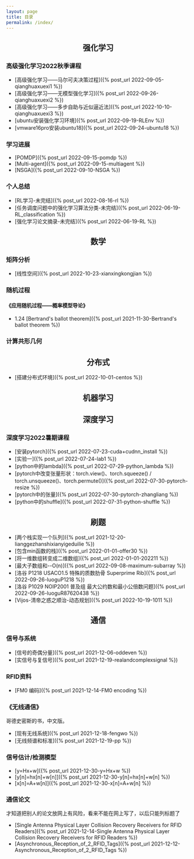 ```yaml
---
layout: page
title: 目录
permalink: /index/
---
```


## <center>强化学习</center>
###  高级强化学习2022秋季课程
* [高级强化学习——马尔可夫决策过程]({% post_url 2022-09-05-qianghuaxuexi1 %})
* [高级强化学习——无模型强化学习]({% post_url 2022-09-26-qianghuaxuexi2 %})
* [高级强化学习——多步自助与近似逼近法]({% post_url 2022-10-10-qianghuaxuexi3 %})
* [ubuntu安装强化学习环境]({% post_url 2022-09-19-RLEnv %})
* [vmware16pro安装ubuntu18]({% post_url 2022-09-24-ubuntu18 %})

### 学习进展
* [POMDP]({% post_url 2022-09-15-pomdp %})
* [Multi-agent]({% post_url 2022-09-15-multiagent %})
* [NSGA]({% post_url 2022-09-10-NSGA %})

### 个人总结

* [RL学习-未完结]({% post_url 2022-08-16-rl %})
* [任务调度问题中的强化学习算法分类-未完结]({% post_url 2022-06-19-RL_classification %})
* [强化学习论文摘录-未完结]({% post_url 2022-06-19-RL %})


## <center>数学</center>
###  矩阵分析
* [线性空间]({% post_url 2022-10-23-xianxingkongjian %})





### 随机过程

#### 《应用随机过程——概率模型导论》
* 1.24 [Bertrand's ballot theorem]({% post_url 2021-11-30-Bertrand's ballot theorem %})



### 计算共形几何


## <center>分布式</center>
* [搭建分布式环境]({% post_url 2022-10-01-centos %})


## <center>机器学习</center>




## <center>深度学习</center>
###  深度学习2022暑期课程
* [安装pytorch]({% post_url 2022-07-23-cuda+cudnn_install %})
* [实验一]({% post_url 2022-07-24-lab1 %})
* [python中的lambda]({% post_url 2022-07-29-python_lambda %})
* [pytorch中改变张量形状：torch.view()、torch.squeeze() / torch.unsqueeze()、torch.permute()]({% post_url 2022-07-30-pytorch-resize %})
* [pytorch中的张量]({% post_url 2022-07-30-pytorch-zhangliang %})
* [python中的shuffle]({% post_url 2022-07-31-python-shuffle %}) 



## <center>刷题</center>


* [两个栈实现一个队列]({% post_url 2021-12-20-lianggezhanshixianyigeduilie %})
* [包含min函数的栈]({% post_url 2022-01-01-offer30 %})
* [将一维数组转变成二维数组]({% post_url 2022-01-01-202211 %})
* [最大子数组和--O(n)]({% post_url 2022-09-08-maximum-subarray %})
* [洛谷 P1218 USACO1.5 特殊的质数肋骨 Superprime Rib]({% post_url 2022-09-26-luoguP1218 %})
* [洛谷 P1029 NOIP2001 普及组 最大公约数和最小公倍数问题]({% post_url 2022-09-26-luoguR87620438 %})
* [Vijos-清帝之惑之顺治-动态规划]({% post_url 2022-10-19-1011 %})

## <center>通信</center>


### 信号与系统

* [信号的奇偶分量]({% post_url 2021-12-06-oddeven %})
* [实信号与复信号]({% post_url 2021-12-19-realandcomplexsignal %})

### RFID资料
* [FM0 编码]({% post_url 2021-12-14-FM0 encoding %})



### 《无线通信》
哥德史密斯的书，中文版。
* [现有无线系统]({% post_url 2021-12-18-fengwo %})
* [无线频谱和标准]({% post_url 2021-12-19-pp %})

###  信号估计/检测模型
* [y=Hx+w]({% post_url 2021-12-30-y=Hx+w %})
* [y[n]=hx[n]+w[n]]({% post_url 2021-12-30-y[n]=hx[n]+w[n] %})
* [x[n]=A+w[n]]({% post_url 2021-12-30-x[n]=A+w[n] %})

### 通信论文

才知道把别人的论文放网上有风险，看来不能在网上写了，以后只能列标题了

* [Single Antenna Physical Layer Collision Recovery Receivers for RFID Readers]({% post_url 2021-12-14-Single Antenna Physical Layer Collision Recovery Receivers for RFID Readers %})
* [Asynchronous_Reception_of_2_RFID_Tags]({% post_url 2021-12-12-Asynchronous_Reception_of_2_RFID_Tags %})